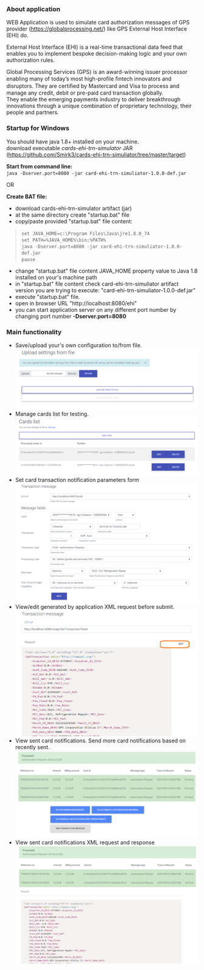 ### About application

WEB Application is used to simulate card authorization messages of GPS provider (https://globalprocessing.net/) like GPS External Host Interface (EHI) do.

External Host Interface (EHI) is a real-time transactional data feed that enables you to implement bespoke decision-making logic and your own authorization rules.

Global Processing Services (GPS) is an award-winning issuer processor enabling many of today’s most high-proﬁle ﬁntech innovators and disruptors. They are certiﬁed by Mastercard and Visa to process and manage any credit, debit or pre-paid card transaction globally.  
They enable the emerging payments industry to deliver breakthrough innovations through a unique combination of proprietary technology, their people and partners.

### Startup for Windows

You should have java 1.8+ installed on your machine.  
download executable *cards-ehi-trn-simulator* JAR (https://github.com/Smirk3/cards-ehi-trn-simuliator/tree/master/target)

**Start from command line:**  
`java -Dserver.port=8080 -jar card-ehi-trn-simuliator-1.0.0-def.jar`

OR

**Create BAT file:**  
- download cards-ehi-trn-simulator artifact (jar)  
- at the same directory create "startup.bat" file  
- copy/paste provided "startup.bat" file content:

>`set JAVA_HOME=c:\Program Files\Java\jre1.8.0_74`  
>`set PATH=%JAVA_HOME%\bin;%PATH%`  
>`java -Dserver.port=8080 -jar card-ehi-trn-simuliator-1.0.0-def.jar`  
>`pause`

- change "startup.bat" file content JAVA_HOME property value to Java 1.8 installed on your's machine path
- in "startup.bat" file content check card-ehi-trn-simuliator artifact version you are trying to execute: "card-ehi-trn-simuliator-1.0.0-def.jar"
- execute "startup.bat" file.  
- open in browser URL "http://localhost:8080/ehi"  
- you can start application server on any different port number by changing port number **-Dserver.port=8080**

### Main functionality
- Save/upload your's own configuration to/from file.
![settings!](/src/main/resources/static/images/readme_settings.png "settings upload/save")
- Manage cards list for testing.
![cards!](/src/main/resources/static/images/readme_cards.png "cards list")
- Set card transaction notification parameters form
![notification form!](/src/main/resources/static/images/readme_notification_form.png "notification form")
- View/edit generated by application XML request before submit.
![notification preview!](/src/main/resources/static/images/readme_notifacation_preview.png "notification preview")
- View sent card notifications. Send more card notifications based on recently sent.
![notification list!](/src/main/resources/static/images/readme_notification_list.png "notification list")
- View sent card notifications XML request and response
![XML request/response!](/src/main/resources/static/images/readme_notification_xml_request_response.png "XML request/response")

